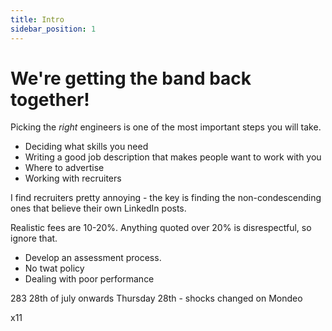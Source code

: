 ```yaml
---
title: Intro
sidebar_position: 1
---
```


# We're getting the band back together!

Picking the _right_ engineers is one of the most important steps you will take.

- Deciding what skills you need
- Writing a good job description that makes people want to work with you
- Where to advertise
- Working with recruiters

I find recruiters pretty annoying - the key is finding the non-condescending ones that believe their own LinkedIn posts.

Realistic fees are 10-20%. Anything quoted over 20% is disrespectful, so ignore that.

- Develop an assessment process.
- No twat policy
- Dealing with poor performance

283 28th of july onwards
Thursday 28th - shocks changed on Mondeo

x11
